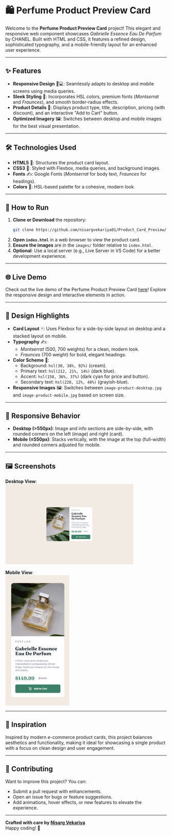 # 🛍️ Perfume Product Preview Card

Welcome to the **Perfume Product Preview Card** project! This elegant and responsive web component showcases *Gabrielle Essence Eau De Parfum* by CHANEL. Built with HTML and CSS, it features a refined design, sophisticated typography, and a mobile-friendly layout for an enhanced user experience.

---

## ✨ Features

- **Responsive Design** 📱💻: Seamlessly adapts to desktop and mobile screens using media queries.
- **Sleek Styling** 🎨: Incorporates HSL colors, premium fonts (*Montserrat* and *Fraunces*), and smooth border-radius effects.
- **Product Details** 🛒: Displays product type, title, description, pricing (with discount), and an interactive "Add to Cart" button.
- **Optimized Imagery** 🖼️: Switches between desktop and mobile images for the best visual presentation.

---

## 🛠️ Technologies Used

- **HTML5** 📝: Structures the product card layout.
- **CSS3** 🎨: Styled with Flexbox, media queries, and background images.
- **Fonts** ✍️: Google Fonts (*Montserrat* for body text, *Fraunces* for headings).
- **Colors** 🌈: HSL-based palette for a cohesive, modern look.

---

## 🚀 How to Run

1. **Clone or Download** the repository:
   ```bash
   git clone https://github.com/nisargvekariya01/Product_Card_Preview/tree/main
   ```
2. **Open `index.html`** in a web browser to view the product card.
3. **Ensure the images** are in the `images/` folder relative to `index.html`.
4. **Optional**: Use a local server (e.g., Live Server in VS Code) for a better development experience.

---

## 🌐 Live Demo

Check out the live demo of the Perfume Product Preview Card [here](https://example.com/perfume-preview-card)! Explore the responsive design and interactive elements in action.

---

## 🎨 Design Highlights

- **Card Layout** 🃏: Uses Flexbox for a side-by-side layout on desktop and a stacked layout on mobile.
- **Typography** ✍️:
  - *Montserrat* (500, 700 weights) for a clean, modern look.
  - *Fraunces* (700 weight) for bold, elegant headings.
- **Color Scheme** 🌈:
  - Background: `hsl(30, 38%, 92%)` (cream).
  - Primary text: `hsl(212, 21%, 14%)` (dark blue).
  - Accent: `hsl(158, 36%, 37%)` (dark cyan for price and button).
  - Secondary text: `hsl(228, 12%, 48%)` (grayish-blue).
- **Responsive Images** 🖼️: Switches between `image-product-desktop.jpg` and `image-product-mobile.jpg` based on screen size.

---

## 📱 Responsive Behavior

- **Desktop (>550px)**: Image and info sections are side-by-side, with rounded corners on the left (image) and right (card).
- **Mobile (≤550px)**: Stacks vertically, with the image at the top (full-width) and rounded corners adjusted for mobile.

---

## 🖼️ Screenshots

**Desktop View**: <br>
<img src="preview_desktop.png" alt="Desktop Preview" width=400px>

**Mobile View**: <br>
<img src="preview_mobile.png" alt="Mobile Preview"  width=200px>

---

## 🌟 Inspiration

Inspired by modern e-commerce product cards, this project balances aesthetics and functionality, making it ideal for showcasing a single product with a focus on clean design and user engagement.

---

## 🙌 Contributing

Want to improve this project? You can:
- Submit a pull request with enhancements.
- Open an issue for bugs or feature suggestions.
- Add animations, hover effects, or new features to elevate the experience.

---

**Crafted with care by [Nisarg Vekariya](https://github.com/nisargvekariya01)**  
Happy coding! 🚀
